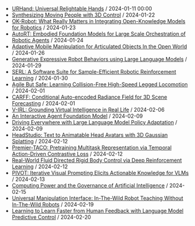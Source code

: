 - [URHand: Universal Relightable Hands](https://github.com/deep-diver/hf-daily-paper-newsletter/blob/main/archive/1/2024-01-11+URHand%3A+Universal+Relightable+Hands.yaml) / 2024-01-11 00:00
- [Synthesizing Moving People with 3D Control](https://github.com/deep-diver/hf-daily-paper-newsletter/blob/main/archive/7/2024-01-22+Synthesizing+Moving+People+with+3D+Control.yaml) / 2024-01-22
- [OK-Robot: What Really Matters in Integrating Open-Knowledge Models for Robotics](https://github.com/deep-diver/hf-daily-paper-newsletter/blob/main/archive/8/2024-01-23+OK-Robot%3A+What+Really+Matters+in+Integrating+Open-Knowledge+Models+for+Robotics.yaml) / 2024-01-23
- [AutoRT: Embodied Foundation Models for Large Scale Orchestration of Robotic Agents](https://github.com/deep-diver/hf-daily-paper-newsletter/blob/main/archive/9/2024-01-24+AutoRT%3A+Embodied+Foundation+Models+for+Large+Scale+Orchestration+of+Robotic+Agents.yaml) / 2024-01-24
- [Adaptive Mobile Manipulation for Articulated Objects In the Open World](https://github.com/deep-diver/hf-daily-paper-newsletter/blob/main/archive/11/2024-01-26+Adaptive+Mobile+Manipulation+for+Articulated+Objects+In+the+Open+World.yaml) / 2024-01-26
- [Generative Expressive Robot Behaviors using Large Language Models](https://github.com/deep-diver/hf-daily-paper-newsletter/blob/main/archive/12/2024-01-29+Generative+Expressive+Robot+Behaviors+using+Large+Language+Models.yaml) / 2024-01-29
- [SERL: A Software Suite for Sample-Efficient Robotic Reinforcement Learning](https://github.com/deep-diver/hf-daily-paper-newsletter/blob/main/archive/13/2024-01-30+SERL%3A+A+Software+Suite+for+Sample-Efficient+Robotic+Reinforcement+Learning.yaml) / 2024-01-30
- [Agile But Safe: Learning Collision-Free High-Speed Legged Locomotion](https://github.com/deep-diver/hf-daily-paper-newsletter/blob/main/archive/15/2024-02-01+Agile+But+Safe%3A+Learning+Collision-Free+High-Speed+Legged+Locomotion.yaml) / 2024-02-01
- [CARFF: Conditional Auto-encoded Radiance Field for 3D Scene Forecasting](https://github.com/deep-diver/hf-daily-paper-newsletter/blob/main/archive/15/2024-02-01+CARFF%3A+Conditional+Auto-encoded+Radiance+Field+for+3D+Scene+Forecasting.yaml) / 2024-02-01
- [V-IRL: Grounding Virtual Intelligence in Real Life](https://github.com/deep-diver/hf-daily-paper-newsletter/blob/main/archive/18/2024-02-06+V-IRL%3A+Grounding+Virtual+Intelligence+in+Real+Life.yaml) / 2024-02-06
- [An Interactive Agent Foundation Model](https://github.com/deep-diver/hf-daily-paper-newsletter/blob/main/archive/21/2024-02-09+An+Interactive+Agent+Foundation+Model.yaml) / 2024-02-09
- [Driving Everywhere with Large Language Model Policy Adaptation](https://github.com/deep-diver/hf-daily-paper-newsletter/blob/main/archive/21/2024-02-09+Driving+Everywhere+with+Large+Language+Model+Policy+Adaptation.yaml) / 2024-02-09
- [HeadStudio: Text to Animatable Head Avatars with 3D Gaussian Splatting](https://github.com/deep-diver/hf-daily-paper-newsletter/blob/main/archive/22/2024-02-12+HeadStudio%3A+Text+to+Animatable+Head+Avatars+with+3D+Gaussian+Splatting.yaml) / 2024-02-12
- [Premier-TACO: Pretraining Multitask Representation via Temporal Action-Driven Contrastive Loss](https://github.com/deep-diver/hf-daily-paper-newsletter/blob/main/archive/22/2024-02-12+Premier-TACO%3A+Pretraining+Multitask+Representation+via+Temporal+Action-Driven+Contrastive+Loss.yaml) / 2024-02-12
- [Real-World Fluid Directed Rigid Body Control via Deep Reinforcement Learning](https://github.com/deep-diver/hf-daily-paper-newsletter/blob/main/archive/22/2024-02-12+Real-World+Fluid+Directed+Rigid+Body+Control+via+Deep+Reinforcement+Learning.yaml) / 2024-02-12
- [PIVOT: Iterative Visual Prompting Elicits Actionable Knowledge for VLMs](https://github.com/deep-diver/hf-daily-paper-newsletter/blob/main/archive/23/2024-02-13+PIVOT%3A+Iterative+Visual+Prompting+Elicits+Actionable+Knowledge+for+VLMs.yaml) / 2024-02-13
- [Computing Power and the Governance of Artificial Intelligence](https://github.com/deep-diver/hf-daily-paper-newsletter/blob/main/archive/25/2024-02-15+Computing+Power+and+the+Governance+of+Artificial+Intelligence.yaml) / 2024-02-15
- [Universal Manipulation Interface: In-The-Wild Robot Teaching Without In-The-Wild Robots](https://github.com/deep-diver/hf-daily-paper-newsletter/blob/main/archive/27/2024-02-19+Universal+Manipulation+Interface%3A+In-The-Wild+Robot+Teaching+Without+In-The-Wild+Robots.yaml) / 2024-02-19
- [Learning to Learn Faster from Human Feedback with Language Model Predictive Control](https://github.com/deep-diver/hf-daily-paper-newsletter/blob/main/archive/28/2024-02-20+Learning+to+Learn+Faster+from+Human+Feedback+with+Language+Model+Predictive+Control.yaml) / 2024-02-20
